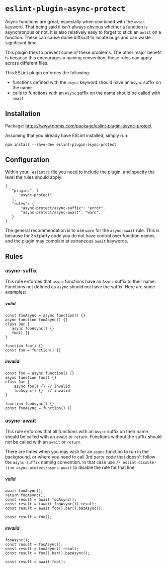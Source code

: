 # `eslint-plugin-async-protect`
Async functions are great, especially when combined with the `await` keyword. That being said it isn't always obvious whether a function is asynchronous or not. It is also relatively easy to forget to stick an `await` on a function. These can cause dome difficult to locate bugs and can waste significant time.

This plugin tries to prevent some of these problems. The other major benefit is because this encourages a naming convention, these rules can apply across different files.

This ESLint plugin enforces the following:

 - functions defined with the `async` keyword should have an `Async` suffix on the name
 - calls to functions with an `Async` suffix on the name should be called with `await`

## Installation
Package: https://www.npmjs.com/package/eslint-plugin-async-protect

Assuming that you already have ESLint installed, simply run:

```
npm install --save-dev eslint-plugin-async-protect
```

## Configuration
Within your `.eslintrc` file you need to include the plugin, and specify the level the rules should apply:
```
{
   "plugins": [
      "async-protect"
   ],
   "rules": {
       "async-protect/async-suffix": "error",
       "async-protect/async-await": "warn",
   }
}
```
The general recommendation is to use `warn` for the `async-await` rule. This is because for 3rd party code you do not have control over function names, and the plugin may complain at extraneous `await` keywords.

## Rules

### async-suffix
This rule enforces that `async` functions have an `Async` suffix to their name. Functions not defined as `async` should not have the suffix. Here are some examples:

##### valid
```
const fooAsync = async function() {}
async function fooAsync() {}
class Bar {
   async fooAsync() {}
   foo() {}
}

function foo() {}
const foo = function() {}
```

##### invalid
```
const foo = async function() {}
async function foo() {}
class Bar {
    async foo() {} // invalid
    fooAsync() {}  // invalid
}

function fooAsync() {}
const fooAsync = function() {}
```

### async-await
This rule enforces that all functions with an `Async` suffix on their name should be called with an `await` or `return`. Functions without the suffix should not be called with an `await` or `return`.

There are times when you may wish for an `async` function to run in the background, or where you need to call 3rd party code that doesn't follow the `async-suffix` naming convention. In that case use `// eslint-disable-line async-protect/async-await` to disable the rule for that line.

##### valid
```
await fooAsync();
return fooAsync();
const result = await fooAsync();
const result = (await fooAsync()).result;
const result = await foo().bar().bazAsync();

const result = foo();
```

##### invalid
```
fooAsync();
const result = fooAsync();
const result = fooAsync().result;
const result = foo().bar().bazAsync();

const result = await foo();
```
